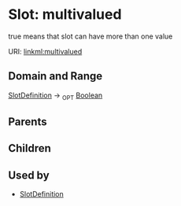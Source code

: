 
# Slot: multivalued


true means that slot can have more than one value

URI: [linkml:multivalued](https://w3id.org/linkml/multivalued)


## Domain and Range

[SlotDefinition](SlotDefinition.md) ->  <sub>OPT</sub>
 [Boolean](types/Boolean.md)

## Parents


## Children


## Used by

 * [SlotDefinition](SlotDefinition.md)
